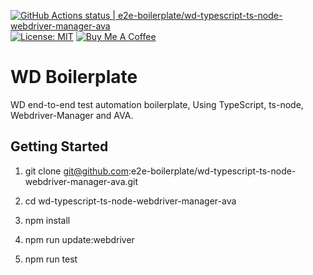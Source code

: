[![GitHub Actions status | e2e-boilerplate/wd-typescript-ts-node-webdriver-manager-ava](https://github.com/e2e-boilerplate/wd-typescript-ts-node-webdriver-manager-ava/workflows/wd-typescript-ts-node-webdriver-manager-ava/badge.svg)](https://github.com/e2e-boilerplate/wd-typescript-ts-node-webdriver-manager-ava/actions?workflow=wd-typescript-ts-node-webdriver-manager-ava) [![License: MIT](https://img.shields.io/badge/License-MIT-yellow.svg)](https://opensource.org/licenses/MIT) [![Buy Me A Coffee](https://img.shields.io/badge/buy-me%20coffee-orange)](https://www.buymeacoffee.com/xgirma)
    
# WD Boilerplate
    
WD end-to-end test automation boilerplate, Using TypeScript, ts-node, Webdriver-Manager and AVA.
    
## Getting Started
    
1. git clone git@github.com:e2e-boilerplate/wd-typescript-ts-node-webdriver-manager-ava.git
    
2. cd wd-typescript-ts-node-webdriver-manager-ava
    
3. npm install
    
4. npm run update:webdriver
    
5. npm run test